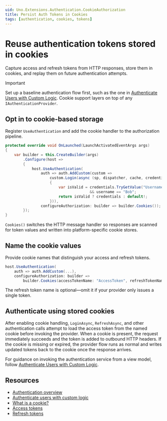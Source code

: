 ```yaml
---
uid: Uno.Extensions.Authentication.CookieAuthorization
title: Persist Auth Tokens in Cookies
tags: [authentication, cookies, tokens]
---
```

# Reuse authentication tokens stored in cookies

Capture access and refresh tokens from HTTP responses, store them in cookies, and replay them on future authentication attempts.

> [!IMPORTANT]
> Set up a baseline authentication flow first, such as the one in [Authenticate Users with Custom Logic](xref:Uno.Extensions.Authentication.HowToAuthentication). Cookie support layers on top of any `IAuthenticationProvider`.

## Opt in to cookie-based storage

Register `UseAuthentication` and add the cookie handler to the authorization pipeline.

```csharp
protected override void OnLaunched(LaunchActivatedEventArgs args)
{
    var builder = this.CreateBuilder(args)
        .Configure(host =>
        {
            host.UseAuthentication(
                auth => auth.AddCustom(custom =>
                    custom.Login(async (sp, dispatcher, cache, credentials, ct) =>
                    {
                        var isValid = credentials.TryGetValue("Username", out var username)
                                      && username == "Bob";
                        return isValid ? credentials : default!;
                    })),
                configureAuthorization: builder => builder.Cookies());
        });
}
```

`Cookies()` switches the HTTP message handler so responses are scanned for token values and written into platform-specific cookie stores.

## Name the cookie values

Provide cookie names that distinguish your access and refresh tokens.

```csharp
host.UseAuthentication(
    auth => auth.AddCustom(...),
    configureAuthorization: builder =>
        builder.Cookies(accessTokenName: "AccessToken", refreshTokenName: "RefreshToken"));
```

The refresh token name is optional—omit it if your provider only issues a single token.

## Authenticate using stored cookies

After enabling cookie handling, `LoginAsync`, `RefreshAsync`, and other authentication calls attempt to load the access token from the named cookie before invoking the provider. When a cookie is present, the request immediately succeeds and the token is added to outbound HTTP headers. If the cookie is missing or expired, the provider flow runs as normal and writes updated tokens back to the cookie once the response arrives.

For guidance on invoking the authentication service from a view model, follow [Authenticate Users with Custom Logic](xref:Uno.Extensions.Authentication.HowToAuthentication).

## Resources

- [Authentication overview](xref:Uno.Extensions.Authentication.Overview)
- [Authenticate users with custom logic](xref:Uno.Extensions.Authentication.HowToAuthentication)
- [What is a cookie?](https://developer.mozilla.org/en-US/docs/Web/HTTP/Cookies)
- [Access tokens](https://oauth.net/2/access-tokens/)
- [Refresh tokens](https://oauth.net/2/refresh-tokens/)
